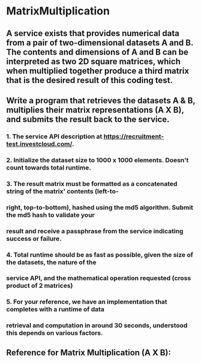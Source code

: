 # MatrixMultiplication


## A service exists that provides numerical data from a pair of two-dimensional datasets A and B. The contents and dimensions of A and B can be interpreted as two 2D square matrices, which when multiplied together produce a third matrix that is the desired result of this coding test.

## Write a program that retrieves the datasets A & B, multiplies their matrix representations (A X B), and submits the result back to the service.

### 1. The service API description at https://recruitment-test.investcloud.com/.
### 2. Initialize the dataset size to 1000 x 1000 elements. Doesn't count towards total runtime.
### 3. The result matrix must be formatted as a concatenated string of the matrix' contents (left-to-
### right, top-to-bottom), hashed using the md5 algorithm. Submit the md5 hash to validate your
### result and receive a passphrase from the service indicating success or failure.
### 4. Total runtime should be as fast as possible, given the size of the datasets, the nature of the
### service API, and the mathematical operation requested (cross product of 2 matrices)
### 5. For your reference, we have an implementation that completes with a runtime of data
### retrieval and computation in around 30 seconds, understood this depends on various factors.

## Reference for Matrix Multiplication (A X B):

